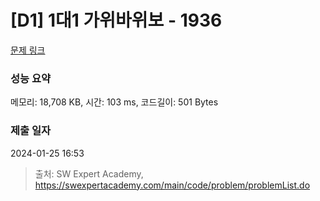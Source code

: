 # [D1] 1대1 가위바위보 - 1936 

[문제 링크](https://swexpertacademy.com/main/code/problem/problemDetail.do?contestProbId=AV5PjKXKALcDFAUq) 

### 성능 요약

메모리: 18,708 KB, 시간: 103 ms, 코드길이: 501 Bytes

### 제출 일자

2024-01-25 16:53



> 출처: SW Expert Academy, https://swexpertacademy.com/main/code/problem/problemList.do